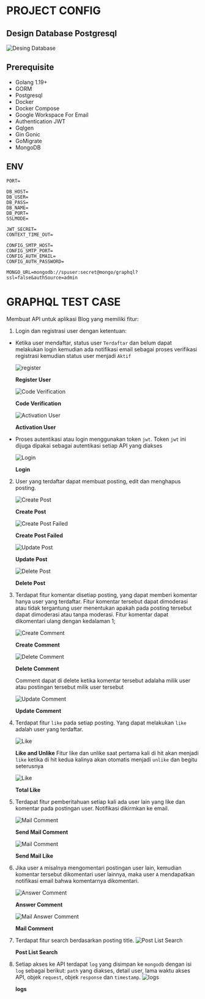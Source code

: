 # PROJECT CONFIG
## Design Database Postgresql

![Desing Database](assets/design_database.png)

## Prerequisite
- Golang 1.19+
- GORM
- Postgresql
- Docker
- Docker Compose
- Google Workspace For Email
- Authentication JWT 
- Gqlgen 
- Gin Gonic 
- GoMigrate
- MongoDB

## ENV
```env
PORT=

DB_HOST=
DB_USER=
DB_PASS=
DB_NAME=
DB_PORT=
SSLMODE=

JWT_SECRET=
CONTEXT_TIME_OUT=

CONFIG_SMTP_HOST=
CONFIG_SMTP_PORT=
CONFIG_AUTH_EMAIL=
CONFIG_AUTH_PASSWORD=

MONGO_URL=mongodb://spuser:secret@mongo/graphql?ssl=false&authSource=admin
```

# GRAPHQL TEST CASE


Membuat API untuk aplikasi Blog yang memiliki fitur:

1. Login dan registrasi user dengan ketentuan:

  * Ketika user mendaftar, status user `Terdaftar` dan belum dapat melakukan login kemudian ada notifikasi email sebagai proses verifikasi registrasi kemudian status user menjadi `Aktif`

    ![register](assets/register.png)
    
    **Register User**

    ![Code Verification](assets/verification_email.png)
    
    **Code Verification**

    ![Activation User](assets/activation_user.png)
    
    **Activation User**

  
  * Proses autentikasi atau login menggunakan token `jwt`. Token `jwt` ini dijuga dipakai sebagai autentikasi setiap API yang diakses

    ![Login](assets/login.png)
   
    **Login**

2. User yang terdaftar dapat membuat posting, edit dan menghapus posting.

    ![Create Post](assets/create_post.png)

    **Create Post**

    ![Create Post Failed](assets/create_post_failed.png)
    
    **Create Post Failed**
    
    ![Update Post](assets/update_post.png)
    
    **Update Post**
    
    ![Delete Post](assets/delete_post.png)
    
    **Delete Post**


3. Terdapat fitur komentar disetiap posting, yang dapat memberi komentar hanya user yang terdaftar. Fitur komentar tersebut dapat dimoderasi atau tidak tergantung user menentukan apakah pada posting tersebut dapat dimoderasi atau tanpa moderasi. Fitur komentar dapat dikomentari ulang dengan kedalaman 1;

    ![Create Comment](assets/create_comment.png)

    **Create Comment**

     ![Delete Comment](assets/delete_comment.png)

    **Delete Comment**

    Comment dapat di delete ketika komentar tersebut adalaha milik user atau postingan tersebut milik user tersebut

     ![Update Comment](assets/update_comment.png)

    **Update Comment**

4. Terdapat fitur `like` pada setiap posting. Yang dapat melakukan `like` adalah user yang terdaftar.

     ![Like](assets/like_unlike.png)

    **Like and Unlike**
    Fitur like dan unlike saat pertama kali di hit akan menjadi `like` ketika di hit kedua kalinya akan otomatis menjadi `unlike` dan begitu seterusnya 

     ![Like](assets/total_like.png)

    **Total Like**

5. Terdapat fitur pemberitahuan setiap kali ada user lain yang like dan komentar pada postingan user. Notifikasi dikirmkan ke email.

    ![Mail Comment](assets/send_mail_comment.png)

    **Send Mail Comment**

     ![Mail Comment](assets/send_mail_like.png)

    **Send Mail Like**

6. Jika user `A` misalnya mengomentari postingan user lain, kemudian komentar tersebut dikomentari user lainnya, maka user `A` mendapatkan notifikasi email bahwa komentarnya dikomentari. 

    ![Answer Comment](assets/request_answer_comment.png)

    **Answer Comment**

    ![Mail Answer Comment](assets/mail_answer_comment.png)

    **Mail Comment**

7. Terdapat fitur search berdasarkan posting title.
    ![Post List Search](assets/post_lists.png)

    **Post List Search**


8. Setiap akses ke API terdapat `log` yang disimpan ke `mongodb` dengan isi `log` sebagai berikut: `path` yang diakses, detail user, lama waktu akses API, objek `request`, objek `response` dan `timestamp`.
    ![logs](assets/logs.png)

    **logs**


